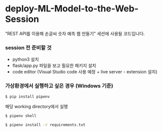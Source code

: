 # deploy-ML-Model-to-the-Web-Session
"REST API를 이용해 손글씨 숫자 예측 웹 만들기" 세션에 사용될 코드입니다.

### session 전 준비할 것
- python3 설치
- flask/app.py 파일을 보고 필요한 패키지 설치
- code editor (Visual Studio code 사용 예정 + live server - extension 설치)

### 가상환경에서 실행하고 싶은 경우 (Windows 기준)
```bash
$ pip install pipenv
```
해당 working directory에서 실행
```bash
$ pipenv shell
```
```bash
$ pipenv install -r requirements.txt
```
